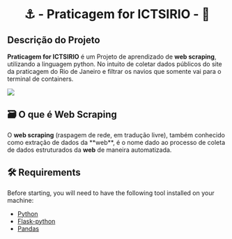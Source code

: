 <h1 align="center">      
 ⚓ - Praticagem for ICTSIRIO - 🚢
</h1>


## Descrição do Projeto
<p><strong>Praticagem for ICTSIRIO</strong> é um Projeto de aprendizado de <strong>web scraping</strong>, utilizando a linguagem python. No intuito de coletar dados públicos do site da praticagem do Rio de Janeiro e filtrar os navios que somente vai para o terminal de containers.</p>

<img src="https://i.ibb.co/R2fdCS3/aaaaa.png">


## 🗃️ O que é Web Scraping

<p>O <strong>web scraping</strong> (raspagem de rede, em tradução livre), também conhecido como extração de dados da **web**, é o nome dado ao processo de coleta de dados estruturados da <strong>web</strong> de maneira automatizada.</p>

## 🛠   Requirements
<p>Before starting, you will need to have the following tool installed on your machine:<p>

 - [Python](https://www.python.org/)
 - [Flask-python](https://flask.palletsprojects.com/en/2.0.x/)
 - [Pandas](https://devdocs.io/pandas~0.25/)
